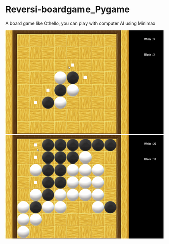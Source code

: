 # Reversi-boardgame_Pygame

A board game like Othello, you can play with computer AI using Minimax <br>

<img src="capture1.gif"><br>
<img src="capture2.gif">
